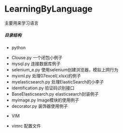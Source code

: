 # LearningByLanguage
主要用来学习语言


##### 目录结构
+ python
 - Clouse.py      一个闭包小例子  
 - mysql.py       连接数据库例子
 - selenium_e.py   使用selenium创建浏览器，模拟上网行为
 - myxml.py        处理07excel(.xlsx)的例子
 - myelasticsearch.py   处理ElasticSearch的小李子
 - identification.py    验证码识别接口
 - BaseElasticsearch.py   elasticsearch封装例子
 - myimage.py          Image模块的使用例子
 - decorator.py          装饰器使用例子
+ VIM
 - vimrc         配置文件
